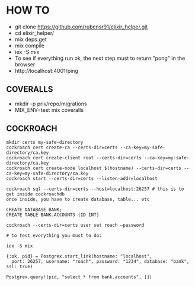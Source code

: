  # HOW TO
 * git clone https://github.com/rubensr91/elixir_helper.git
 * cd elixir_helper/
 * mix deps.get
 * mix compile
 * iex -S mix
 * To see if everything run ok, the next step must to return "pong" in the browser
 * http://localhost:4001/ping 

## COVERALLS
 * mkdir -p priv/repo/migrations
 * MIX_ENV=test mix coveralls

## COCKROACH
    mkdir certs my-safe-directory
    cockroach cert create-ca --certs-dir=certs --ca-key=my-safe-directory/ca.key
    cockroach cert create-client root --certs-dir=certs --ca-key=my-safe-directory/ca.key
    cockroach cert create-node localhost $(hostname) --certs-dir=certs --ca-key=my-safe-directory/ca.key
    cockroach start --certs-dir=certs --listen-addr=localhost

    cockroach sql --certs-dir=certs --host=localhost:26257 # this is to get inside cockroachdb
    once inside, you have to create database, table... etc

    CREATE DATABASE BANK;
    CREATE TABLE BANK.ACCOUNTS (ID INT)

    cockroach --certs-dir=certs user set roach —password

    # to test everything you must to do:
    
    iex -S mix
    
    {:ok, pid} = Postgrex.start_link(hostname: "localhost",
      port: 26257, username: "roach", password: "1234", database: "bank", ssl: true)

    Postgrex.query!(pid, "select * from bank.accounts", [])
